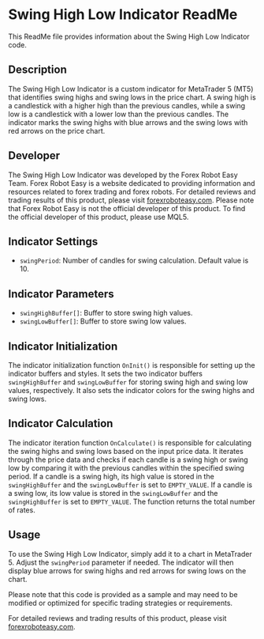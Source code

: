 # Swing High Low Indicator ReadMe

This ReadMe file provides information about the Swing High Low Indicator code.

## Description

The Swing High Low Indicator is a custom indicator for MetaTrader 5 (MT5) that identifies swing highs and swing lows in the price chart. A swing high is a candlestick with a higher high than the previous candles, while a swing low is a candlestick with a lower low than the previous candles. The indicator marks the swing highs with blue arrows and the swing lows with red arrows on the price chart.

## Developer

The Swing High Low Indicator was developed by the Forex Robot Easy Team. Forex Robot Easy is a website dedicated to providing information and resources related to forex trading and forex robots. For detailed reviews and trading results of this product, please visit [forexroboteasy.com](https://forexroboteasy.com/forex-robot-review/swing-high-low-indicator-mt5-review-optimize-forex-trades-for-2022/). Please note that Forex Robot Easy is not the official developer of this product. To find the official developer of this product, please use MQL5.

## Indicator Settings

- `swingPeriod`: Number of candles for swing calculation. Default value is 10.

## Indicator Parameters

- `swingHighBuffer[]`: Buffer to store swing high values.
- `swingLowBuffer[]`: Buffer to store swing low values.

## Indicator Initialization

The indicator initialization function `OnInit()` is responsible for setting up the indicator buffers and styles. It sets the two indicator buffers `swingHighBuffer` and `swingLowBuffer` for storing swing high and swing low values, respectively. It also sets the indicator colors for the swing highs and swing lows.

## Indicator Calculation

The indicator iteration function `OnCalculate()` is responsible for calculating the swing highs and swing lows based on the input price data. It iterates through the price data and checks if each candle is a swing high or swing low by comparing it with the previous candles within the specified swing period. If a candle is a swing high, its high value is stored in the `swingHighBuffer` and the `swingLowBuffer` is set to `EMPTY_VALUE`. If a candle is a swing low, its low value is stored in the `swingLowBuffer` and the `swingHighBuffer` is set to `EMPTY_VALUE`. The function returns the total number of rates.

## Usage

To use the Swing High Low Indicator, simply add it to a chart in MetaTrader 5. Adjust the `swingPeriod` parameter if needed. The indicator will then display blue arrows for swing highs and red arrows for swing lows on the chart.

Please note that this code is provided as a sample and may need to be modified or optimized for specific trading strategies or requirements.

For detailed reviews and trading results of this product, please visit [forexroboteasy.com](https://forexroboteasy.com/forex-robot-review/swing-high-low-indicator-mt5-review-optimize-forex-trades-for-2022/).
